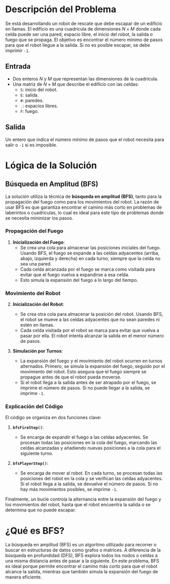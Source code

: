 # Descripción del Problema
Se está desarrollando un robot de rescate que debe escapar de un edificio en llamas. El edificio es una cuadrícula de dimensiones $N \times M$ donde cada celda puede ser una pared, espacio libre, el inicio del robot, la salida o fuego que se propaga. El objetivo es encontrar el número mínimo de pasos para que el robot llegue a la salida. Si no es posible escapar, se debe imprimir `-1`.

## Entrada
- Dos enteros $N$ y $M$ que representan las dimensiones de la cuadrícula.
- Una matriz de $N \times M$ que describe el edificio con las celdas:
  - `S`: inicio del robot.
  - `E`: salida.
  - `#`: paredes.
  - `.`: espacios libres.
  - `F`: fuego.

## Salida
Un entero que indica el número mínimo de pasos que el robot necesita para salir o `-1` si es imposible.

# Lógica de la Solución

## Búsqueda en Amplitud (BFS)
La solución utiliza la técnica de **búsqueda en amplitud (BFS)**, tanto para la propagación del fuego como para los movimientos del robot. La razón de usar BFS es que garantiza encontrar el camino más corto en problemas de laberintos o cuadrículas, lo cual es ideal para este tipo de problemas donde se necesita minimizar los pasos.

### Propagación del Fuego
1. **Inicialización del Fuego**: 
   - Se crea una cola para almacenar las posiciones iniciales del fuego. Usando BFS, el fuego se expande a las celdas adyacentes (arriba, abajo, izquierda y derecha) en cada turno, siempre que la celda no sea una pared.
   - Cada celda alcanzada por el fuego se marca como visitada para evitar que el fuego vuelva a expandirse a esa celda.
   - Esto simula la expansión del fuego a lo largo del tiempo.

### Movimiento del Robot
2. **Inicialización del Robot**:
   - Se crea otra cola para almacenar la posición del robot. Usando BFS, el robot se mueve a las celdas adyacentes que no sean paredes ni estén en llamas.
   - Cada celda visitada por el robot se marca para evitar que vuelva a pasar por ella. El robot intenta alcanzar la salida en el menor número de pasos.
   
3. **Simulación por Turnos**:
   - La expansión del fuego y el movimiento del robot ocurren en turnos alternados. Primero, se simula la expansión del fuego, seguido por el movimiento del robot. Esto asegura que el fuego siempre se propague antes de que el robot pueda moverse.
   - Si el robot llega a la salida antes de ser atrapado por el fuego, se imprime el número de pasos. Si no puede llegar a la salida, se imprime `-1`.

### Explicación del Código

El código se organiza en dos funciones clave:

1. **`bfsFireStep()`**: 
   - Se encarga de expandir el fuego a las celdas adyacentes. Se procesan todas las posiciones en la cola del fuego, marcando las celdas alcanzadas y añadiendo nuevas posiciones a la cola para el siguiente turno.

2. **`bfsPlayerStep()`**: 
   - Se encarga de mover al robot. En cada turno, se procesan todas las posiciones del robot en la cola y se verifican las celdas adyacentes. Si el robot llega a la salida, se devuelve el número de pasos. Si no hay más movimientos posibles, se imprime `-1`.

Finalmente, un bucle controla la alternancia entre la expansión del fuego y los movimientos del robot, hasta que el robot encuentra la salida o se determina que no puede escapar.

# ¿Qué es BFS?
La búsqueda en amplitud (BFS) es un algoritmo utilizado para recorrer o buscar en estructuras de datos como grafos o matrices. A diferencia de la búsqueda en profundidad (DFS), BFS explora todos los nodos o celdas a una misma distancia antes de pasar a la siguiente. En este problema, BFS es ideal porque permite encontrar el camino más corto para que el robot alcance la salida, mientras que también simula la expansión del fuego de manera eficiente.

